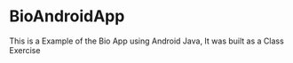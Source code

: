 # BioAndroidApp
This is a Example of the Bio App using Android Java, It was built as a Class Exercise
